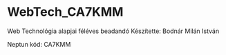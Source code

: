# WebTech_CA7KMM
Web Technológia alapjai féléves beadandó
Készítette: Bodnár Milán István

Neptun kód: CA7KMM

